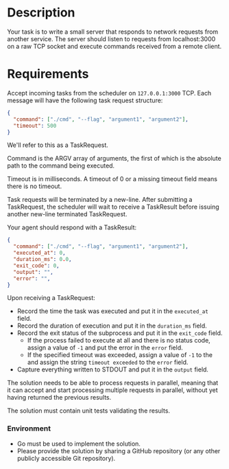 # Description

Your task is to write a small server that responds to network requests from
another service. The server should listen to requests from localhost:3000 on 
a raw TCP socket and execute commands received from a remote client.

# Requirements

Accept incoming tasks from the scheduler on `127.0.0.1:3000` TCP. Each message
will have the following task request structure:

```json
{
  "command": ["./cmd", "--flag", "argument1", "argument2"],
  "timeout": 500
}
```

We'll refer to this as a TaskRequest.

Command is the ARGV array of arguments, the first of which is the absolute
path to the command being executed.

Timeout is in milliseconds. A timeout of 0 or a missing timeout field means there
is no timeout.

Task requests will be terminated by a new-line. After submitting a TaskRequest, 
the scheduler will wait to receive a TaskResult before issuing another new-line terminated TaskRequest.

Your agent should respond with a TaskResult:

```json
{
  "command": ["./cmd", "--flag", "argument1", "argument2"],
  "executed_at": 0,
  "duration_ms": 0.0,
  "exit_code": 0,
  "output": "",
  "error": "",
}
```

Upon receiving a TaskRequest:

  - Record the time the task was executed and put it in the `executed_at` field.
  - Record the duration of execution and put it in the `duration_ms` field.
  - Record the exit status of the subprocess and put it in the `exit_code` field.
    - If the process failed to execute at all and there is no status code, assign a
      value of `-1` and put the error in the `error` field.
    - If the specified timeout was exceeded, assign a value of `-1` to the and
      assign the string `timeout exceeded` to the `error` field.
  - Capture everything written to STDOUT and put it in the `output` field.

The solution needs to be able to process requests in parallel, meaning that it can accept and start processing 
multiple requests in parallel, without yet having returned the previous results.

The solution must contain unit tests validating the results.

### Environment
* Go must be used to implement the solution.
* Please provide the solution by sharing a GitHub repository (or any other publicly accessible Git repository).